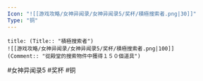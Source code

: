 ```yaml
---
Icon: "![[游戏攻略/女神异闻录/女神异闻录5/奖杯/積極搜索者.png|30]]"
Type: "铜"
---
```

```ad-common-bronze-trophy
title: (Title:: "積極搜索者")
![[游戏攻略/女神异闻录/女神异闻录5/奖杯/積極搜索者.png|100]]
(Comment:: "從殿堂的搜索物件中獲得１５０個道具")
```

#女神异闻录5 #奖杯 #铜

